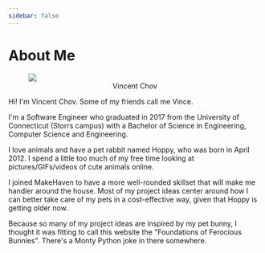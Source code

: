 ```yaml
---
sidebar: false
---
```


# About Me
<figure>
  <img src="./me.png"></img>

  <figcaption align="center">Vincent Chov</figcaption>
</figure>

Hi! I'm Vincent Chov. Some of my friends call me Vince.

I'm a Software Engineer who graduated in 2017 from the University of
Connecticut (Storrs campus) with a Bachelor of Science in Engineering, Computer
Science and Engineering.

I love animals and have a pet rabbit named Hoppy, who was born in April 2012. I
spend a little too much of my free time looking at pictures/GIFs/videos of cute
animals online.

I joined MakeHaven to have a more well-rounded skillset that will make me
handier around the house.  Most of my project ideas center around how I can
better take care of my pets in a cost-effective way, given that Hoppy is
getting older now.

Because so many of my project ideas are inspired by my pet bunny, I thought it
was fitting to call this website the "Foundations of Ferocious Bunnies".
There's a Monty Python joke in there somewhere.
